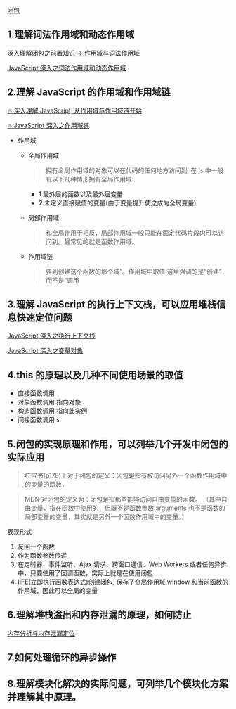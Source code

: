 [闭包](https://github.com/stephentian/33-js-concepts#8-%E9%97%AD%E5%8C%85)

## 1.理解词法作用域和动态作用域

[深入理解闭包之前置知识 → 作用域与词法作用域](https://juejin.im/post/6844903606311714824)

[JavaScript 深入之词法作用域和动态作用域](https://github.com/mqyqingfeng/Blog/issues/3)

## 2.理解 JavaScript 的作用域和作用域链

[🔥 深入理解 JavaScript, 从作用域与作用域链开始](https://juejin.im/post/6844903875456008199)

[🔥 JavaScript 深入之作用域链](https://github.com/mqyqingfeng/Blog/issues/6)

- 作用域

  - 全局作用域

    > 拥有全局作用域的对象可以在代码的任何地方访问到, 在 js 中一般有以下几种情形拥有全局作用域:

    - 1 最外层的函数以及最外层变量
    - 2 未定义直接赋值的变量(由于变量提升使之成为全局变量)

  - 局部作用域

    > 和全局作用于相反，局部作用域一般只能在固定代码片段内可以访问到。最常见的就是函数作用域。

  - 作用域链
    > 要到创建这个函数的那个域”。作用域中取值,这里强调的是“创建”，而不是“调用

## 3.理解 JavaScript 的执行上下文栈，可以应用堆栈信息快速定位问题

[JavaScript 深入之执行上下文栈](https://github.com/mqyqingfeng/Blog/issues/4)

[JavaScript 深入之变量对象](https://github.com/mqyqingfeng/Blog/issues/5)

## 4.this 的原理以及几种不同使用场景的取值

- 直接函数调用
- 对象函数调用 指向对象
- 构造函数调用 指向此实例
- 间接函数调用 s

## 5.闭包的实现原理和作用，可以列举几个开发中闭包的实际应用

> 红宝书(p178)上对于闭包的定义：闭包是指有权访问另外一个函数作用域中的变量的函数，

> MDN 对闭包的定义为：闭包是指那些能够访问自由变量的函数。 （其中自由变量，指在函数中使用的，但既不是函数参数 arguments 也不是函数的局部变量的变量，其实就是另外一个函数作用域中的变量。）

表现形式

1. 反回一个函数
2. 作为函数参数传递
3. 在定时器、事件监听、Ajax 请求、跨窗口通信、Web Workers 或者任何异步中，只要使用了回调函数，实际上就是在使用闭包
4. IIFE(立即执行函数表达式)创建闭包, 保存了全局作用域 window 和当前函数的作用域，因此可以全局的变量

## 6.理解堆栈溢出和内存泄漏的原理，如何防止

[内存分析与内存泄漏定位](https://juejin.im/post/6844903508337164296#heading-2)

## 7.如何处理循环的异步操作

## 8.理解模块化解决的实际问题，可列举几个模块化方案并理解其中原理。
